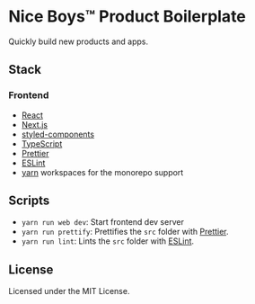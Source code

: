 # Nice Boys™️ Product Boilerplate

Quickly build new products and apps.

## Stack

### Frontend

- [React](https://github.com/facebook/react)
- [Next.js](https://github.com/zeit/next.js)
- [styled-components](https://github.com/styled-components/styled-components)
- [TypeScript](typescriptlang.org)
- [Prettier](https://prettier.io)
- [ESLint](https://eslint.org)
- [yarn](https://yarnpkg.com) workspaces for the monorepo support

## Scripts

- `yarn run web dev`: Start frontend dev server
- `yarn run prettify`: Prettifies the `src` folder with [Prettier](https://prettier.io).
- `yarn run lint`: Lints the `src` folder with [ESLint](https://eslint.org).

## License

Licensed under the MIT License.
